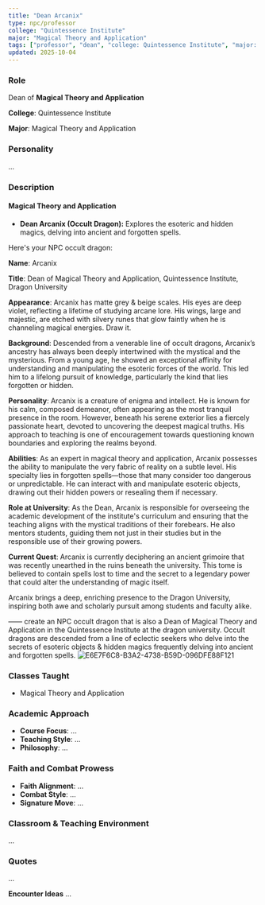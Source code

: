 ```yaml
---
title: "Dean Arcanix"
type: npc/professor
college: "Quintessence Institute"
major: "Magical Theory and Application"
tags: ["professor", "dean", "college: Quintessence Institute", "major: Magical Theory and Application"]
updated: 2025-10-04
---
```


### Role

Dean of **Magical Theory and Application**

**College**: Quintessence Institute

**Major**: Magical Theory and Application


### Personality
...

### Description
#### Magical Theory and Application

- **Dean Arcanix (Occult Dragon):** Explores the esoteric and hidden magics, delving into ancient and forgotten spells.

Here's your NPC occult dragon:

**Name**: Arcanix

**Title**: Dean of Magical Theory and Application, Quintessence Institute, Dragon University

**Appearance**: Arcanix has matte grey & beige scales. His eyes are deep violet, reflecting a lifetime of studying arcane lore. His wings, large and majestic, are etched with silvery runes that glow faintly when he is channeling magical energies. Draw it.

**Background**: Descended from a venerable line of occult dragons, Arcanix’s ancestry has always been deeply intertwined with the mystical and the mysterious. From a young age, he showed an exceptional affinity for understanding and manipulating the esoteric forces of the world. This led him to a lifelong pursuit of knowledge, particularly the kind that lies forgotten or hidden.

**Personality**: Arcanix is a creature of enigma and intellect. He is known for his calm, composed demeanor, often appearing as the most tranquil presence in the room. However, beneath his serene exterior lies a fiercely passionate heart, devoted to uncovering the deepest magical truths. His approach to teaching is one of encouragement towards questioning known boundaries and exploring the realms beyond.

**Abilities**: As an expert in magical theory and application, Arcanix possesses the ability to manipulate the very fabric of reality on a subtle level. His specialty lies in forgotten spells—those that many consider too dangerous or unpredictable. He can interact with and manipulate esoteric objects, drawing out their hidden powers or resealing them if necessary.

**Role at University**: As the Dean, Arcanix is responsible for overseeing the academic development of the institute's curriculum and ensuring that the teaching aligns with the mystical traditions of their forebears. He also mentors students, guiding them not just in their studies but in the responsible use of their growing powers.

**Current Quest**: Arcanix is currently deciphering an ancient grimoire that was recently unearthed in the ruins beneath the university. This tome is believed to contain spells lost to time and the secret to a legendary power that could alter the understanding of magic itself.

Arcanix brings a deep, enriching presence to the Dragon University, inspiring both awe and scholarly pursuit among students and faculty alike.

——
create an NPC occult dragon that is also a Dean of Magical Theory and Application in the Quintessence Institute at the dragon university. Occult dragons are descended from a line of eclectic seekers who delve into the secrets of esoteric objects & hidden magics frequently delving into ancient and forgotten spells.
![E6E7F6C8-B3A2-4738-B59D-096DFE88F121](images/E6E7F6C8-B3A2-4738-B59D-096DFE88F121.webp)

### Classes Taught
- Magical Theory and Application

### Academic Approach
- **Course Focus**: ...
- **Teaching Style**: ...
- **Philosophy**: ...

### Faith and Combat Prowess
- **Faith Alignment**: ...
- **Combat Style**: ...
- **Signature Move**: ...

### Classroom & Teaching Environment
...

### Quotes
...

**Encounter Ideas**
...
